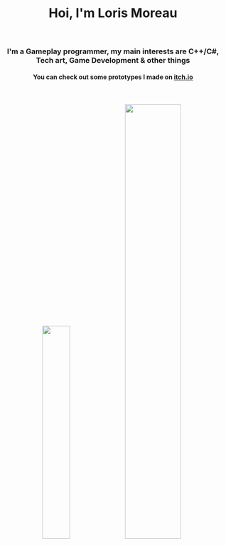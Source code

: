 <h1 align = "center"> Hoi, I'm Loris Moreau </h1>

<br>

<h3 align = "center"> I'm a Gameplay programmer, my main interests are C++/C#, Tech art, Game Development & other things </h3>

<h4 align = "center"> You can check out some prototypes I made on <a href="https://loris-moreau.itch.io" target="_blank">itch.io</a> </h4>

<br>
<br>

<!-- Stats -->
<div align="center">
  <!-- Prog Languages -->
  <img src="https://github-readme-stats.vercel.app/api/top-langs/?username=Loris-Moreau&size_weight=0.5&count_weight=0.5&theme=radical&layout=compact&langs_count=6" width = 35% />
  <!-- WakaTime Stats -->
  <img src="https://github-readme-stats.vercel.app/api/wakatime?username=Loris_Moreau&theme=radical&layout=compact&langs_count=8"  width = 50% />
  <!-- Github Stats -->
  <!--
  <img src="https://github-readme-stats.vercel.app/api?username=Loris-Moreau&hide=issues&show_icons=true&theme=radical&rank_icon=github" width=35% />
  -->
</div>
